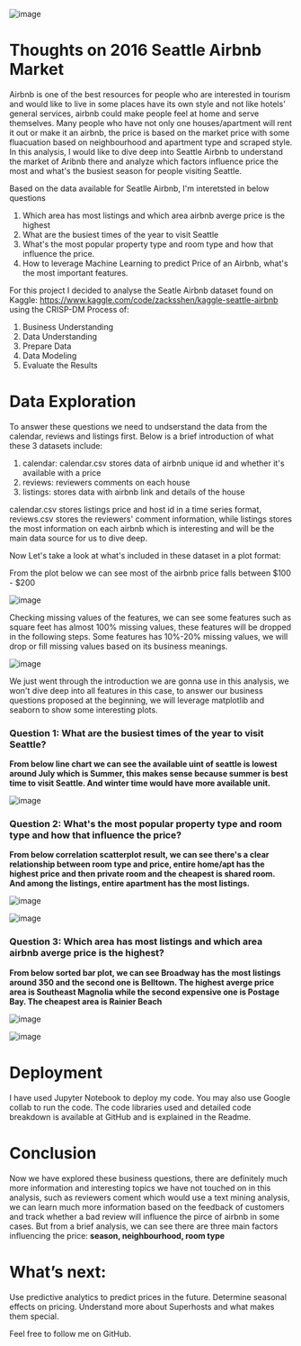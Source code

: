 ![image](https://github.com/ZhangZhaoning/Udacity-Data-Scientist-Program/assets/42299684/6b783d2c-36dd-4787-9633-94c20a7843cd)

# Thoughts on 2016 Seattle Airbnb Market 

Airbnb is one of the best resources for people who are interested in tourism and would like to live in some places have its own style and not like hotels' general services, airbnb could make people feel at home and serve themselves. Many people who have not only one houses/apartment will rent it out or make it an airbnb, the price is based on the market price with some fluacuation based on neighbourhood and apartment type and scraped style. In this analysis, I would like to dive deep into Seattle Airbnb to understand the market of Aribnb there and analyze which factors influence price the most and what's the busiest season for people visiting Seattle.

Based on the data available for Seatlle Airbnb, I'm interetsted in below questions
1. Which area has most listings and which area airbnb averge price is the highest
2. What are the busiest times of the year to visit Seattle
3. What's the most popular property type and room type and how that influence the price.
4. How to leverage Machine Learning to predict Price of an Airbnb, what's the most important features.

For this project I decided to analyse the Seatle Airbnb dataset found on Kaggle: https://www.kaggle.com/code/zacksshen/kaggle-seattle-airbnb using the CRISP-DM Process of:

1. Business Understanding
2. Data Understanding
3. Prepare Data
4. Data Modeling
5. Evaluate the Results

# Data Exploration

To answer these questions we need to undserstand the data from the calendar, reviews and listings first. Below is a brief introduction of what these 3 datasets include:
1. calendar: calendar.csv stores data of airbnb unique id and whether it's available with a price 
2. reviews: reviewers comments on each house
3. listings: stores data with airbnb link and details of the house

calendar.csv stores listings price and host id in a time series format, reviews.csv stores the reviewers' comment information, while listings stores the most information on each airbnb which is interesting and will be the main data source for us to dive deep.

Now Let's take a look at what's included in these dataset in a plot format:

From the plot below we can see most of the airbnb price falls between $100 - $200

![image](https://github.com/ZhangZhaoning/Udacity-Data-Scientist-Program/assets/42299684/15b9a285-cce8-4711-8888-078bd7ab593e)


Checking missing values of the features, we can see some features such as square feet has almost 100% missing values, these features will be dropped in the following steps.
Some features has 10%-20% missing values, we will drop or fill missing values based on its business meanings.

![image](https://github.com/ZhangZhaoning/Udacity-Data-Scientist-Program/assets/42299684/c58a61ec-efa0-4e85-beb8-f0b496726c85)

We just went through the introduction we are gonna use in this analysis, we won't dive deep into all features in this case, to answer our business questions proposed at the beginning, we will leverage matplotlib and seaborn to show some interesting plots. 

### Question 1: What are the busiest times of the year to visit Seattle?
__From below line chart we can see the available uint of seattle is lowest around July which is Summer, this makes sense because summer is best time to visit Seattle. And winter time would have more available unit.__

![image](https://github.com/ZhangZhaoning/Udacity-Data-Scientist-Program/assets/42299684/3df2d71c-43ce-4c08-a5e3-9123bcb7485a)



### Question 2: What's the most popular property type and room type and how that influence the price?
__From below correlation scatterplot result, we can see there's a clear relationship between room type and price, entire home/apt has the highest price and then private room and the cheapest is shared room. And among the listings, entire apartment has the most listings.__

![image](https://github.com/ZhangZhaoning/Udacity-Data-Scientist-Program/assets/42299684/ef2a0ddb-3db2-47c4-b3bd-96de964d1a0d)

![image](https://github.com/ZhangZhaoning/Udacity-Data-Scientist-Program/assets/42299684/29109c50-2cdc-423e-8351-3dbb4ce96d29)


### Question 3: Which area has most listings and which area airbnb averge price is the highest?
__From below sorted bar plot, we can see Broadway has the most listings around 350 and the second one is Belltown. The highest averge price area is Southeast Magnolia  while the second expensive one is Postage Bay. The cheapest area is Rainier Beach__

![image](https://github.com/ZhangZhaoning/Udacity-Data-Scientist-Program/assets/42299684/8ab617cd-655f-43c6-9916-f999cbb66f89)

![image](https://github.com/ZhangZhaoning/Udacity-Data-Scientist-Program/assets/42299684/7b557c57-349c-4746-9040-c2d74daf1397)

# Deployment

I have used Jupyter Notebook to deploy my code. You may also use Google collab to run the code. The code libraries used and detailed code breakdown is available at GitHub and is explained in the Readme.

# Conclusion

Now we have explored these business questions, there are definitely much more information and interesting topics we have not touched on in this analysis, such as reviewers coment which would use a text mining analysis, we can learn much more information based on the feedback of customers and track whether a bad review will influence the pirce of airbnb in some cases. But from a brief analysis, we can see there are three main factors influencing the price: __season, neighbourhood, room type__


# What’s next:

Use predictive analytics to predict prices in the future. Determine seasonal effects on pricing. Understand more about Superhosts and what makes them special.

Feel free to follow me on GitHub.




